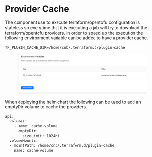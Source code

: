 # Provider Cache

The component use to execute terraform/opentofu configuration is stateless so everytime that it is executing a job will try to download the terraform/opentofu providers, in order to speed up the execution the following environment variable can be added to have a provider cache.

```
TF_PLUGIN_CACHE_DIR=/home/cnb/.terraform.d/plugin-cache
```

<figure><img src="../../.gitbook/assets/image.png" alt=""><figcaption></figcaption></figure>

When deploying the helm chart the following can be used to add an emptyDir volume to cache the providers.

```
api:
  volumes:
    - name: cache-volume
      emptyDir:
        sizeLimit: 1024Mi
  volumeMounts:
  - mountPath: /home/cnb/.terraform.d/plugin-cache
    name: cache-volume
```
